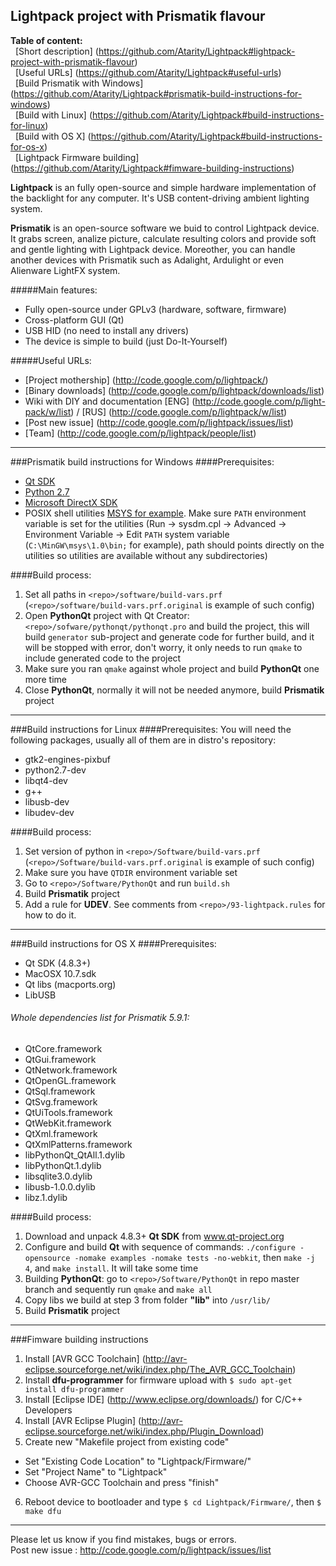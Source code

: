 Lightpack project with Prismatik flavour
---------

**Table of content:** <br />
&nbsp;&nbsp;[Short description] (https://github.com/Atarity/Lightpack#lightpack-project-with-prismatik-flavour) <br />
&nbsp;&nbsp;[Useful URLs] (https://github.com/Atarity/Lightpack#useful-urls) <br />
&nbsp;&nbsp;[Build Prismatik with Windows] (https://github.com/Atarity/Lightpack#prismatik-build-instructions-for-windows) <br />
&nbsp;&nbsp;[Build with Linux] (https://github.com/Atarity/Lightpack#build-instructions-for-linux) <br />
&nbsp;&nbsp;[Build with OS X] (https://github.com/Atarity/Lightpack#build-instructions-for-os-x) <br />
&nbsp;&nbsp;[Lightpack Firmware building] (https://github.com/Atarity/Lightpack#fimware-building-instructions) <br />


**Lightpack** is an fully open-source and simple hardware implementation of the backlight for any computer. It's USB content-driving ambient lighting system.

**Prismatik** is an open-source software we buid to control Lightpack device. It grabs screen, analize picture,
calculate resulting colors and provide soft and gentle lighting with Lightpack device. Moreother, you can 
handle another devices with Prismatik such as Adalight, Ardulight or even Alienware LightFX system.

#####Main features:
* Fully open-source under GPLv3 (hardware, software, firmware)
* Cross-platform GUI (Qt)
* USB HID (no need to install any drivers)
* The device is simple to build (just Do-It-Yourself) 

#####Useful URLs:
* [Project mothership] (http://code.google.com/p/lightpack/)
* [Binary downloads] (http://code.google.com/p/lightpack/downloads/list)
* Wiki with DIY and documentation [ENG] (http://code.google.com/p/light-pack/w/list) / [RUS] (http://code.google.com/p/lightpack/w/list)
* [Post new issue] (http://code.google.com/p/lightpack/issues/list)
* [Team] (http://code.google.com/p/lightpack/people/list)

---

###Prismatik build instructions for Windows
####Prerequisites:
* [Qt SDK](http://qt-project.org/downloads)
* [Python 2.7](http://python.org/download)
* [Microsoft DirectX SDK](http://www.microsoft.com/en-us/download/details.aspx?id=6812)
* POSIX shell utilities [MSYS for example](http://www.mingw.org/wiki/MSYS). Make sure `PATH` environment variable is set for the utilities (Run &rarr; sysdm.cpl &rarr; Advanced &rarr; Environment Variable &rarr; Edit `PATH` system variable (`C:\MinGW\msys\1.0\bin;` for example), path should points directly on the utilities so utilities are available without any subdirectories)

####Build process:

1. Set all paths in `<repo>/software/build-vars.prf` (`<repo>/software/build-vars.prf.original` is example of such config)
2. Open **PythonQt** project with Qt Creator: `<repo>/sofware/pythonqt/pythonqt.pro` and build the project, this will build `generator` sub-project and generate code for further build, and it will be stopped with error, don't worry, it only needs to run `qmake` to include generated code to the project
3. Make sure you ran `qmake` against whole project and build **PythonQt** one more time
4. Close **PythonQt**, normally it will not be needed anymore, build **Prismatik** project

---

###Build instructions for Linux
####Prerequisites:
You will need the following packages, usually all of them are in distro's repository:
* gtk2-engines-pixbuf
* python2.7-dev
* libqt4-dev
* g++
* libusb-dev
* libudev-dev

####Build process:
1. Set version of python in `<repo>/Software/build-vars.prf` (`<repo>/Software/build-vars.prf.original` is example of such config)
2. Make sure you have `QTDIR` environment variable set
3. Go to `<repo>/Software/PythonQt` and run `build.sh`
4. Build **Prismatik** project
5. Add a rule for **UDEV**. See comments from `<repo>/93-lightpack.rules` for how to do it.

---

###Build instructions for OS X
####Prerequisites:
* Qt SDK (4.8.3+)
* MacOSX 10.7.sdk
* Qt libs (macports.org)
* LibUSB

###### Whole dependencies list for Prismatik 5.9.1:
* QtCore.framework
* QtGui.framework
* QtNetwork.framework
* QtOpenGL.framework
* QtSql.framework
* QtSvg.framework
* QtUiTools.framework
* QtWebKit.framework
* QtXml.framework
* QtXmlPatterns.framework
* libPythonQt_QtAll.1.dylib
* libPythonQt.1.dylib
* libsqlite3.0.dylib
* libusb-1.0.0.dylib
* libz.1.dylib

####Build process:
1. Download and unpack 4.8.3+ **Qt SDK** from www.qt-project.org
2. Configure and build **Qt** with sequence of commands: `./configure -opensource -nomake examples -nomake tests -no-webkit`, then `make -j 4`, and `make install`. It will take some time
3. Building **PythonQt**: go to `<repo>/Software/PythonQt` in repo master branch and sequently run `qmake` and `make all`
4. Copy libs we build at step 3 from folder **"lib"** into `/usr/lib/`
5. Build **Prismatik** project 

---

###Fimware building instructions
1. Install [AVR GCC Toolchain] (http://avr-eclipse.sourceforge.net/wiki/index.php/The_AVR_GCC_Toolchain)
2. Install **dfu-programmer** for firmware upload with `$ sudo apt-get install dfu-programmer`
3. Install [Eclipse IDE] (http://www.eclipse.org/downloads/) for C/C++ Developers
4. Install [AVR Eclipse Plugin] (http://avr-eclipse.sourceforge.net/wiki/index.php/Plugin_Download)
5. Create new "Makefile project from existing code"
 * Set "Existing Code Location" to "Lightpack/Firmware/"
 * Set "Project Name" to "Lightpack"
 * Choose AVR-GCC Toolchain and press "finish"
6. Reboot device to bootloader and type `$ cd Lightpack/Firmware/`, then `$ make dfu`

---

Please let us know if you find mistakes, bugs or errors.<br />
Post new issue : http://code.google.com/p/lightpack/issues/list